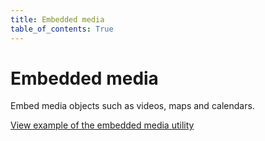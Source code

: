 ```yaml
---
title: Embedded media
table_of_contents: True
---
```


# Embedded media

Embed media objects such as videos, maps and calendars.

<a href="https://vanilla-framework.github.io/vanilla-framework/examples/utilities/embedded-media/"
    class="js-example">
    View example of the embedded media utility
</a>

